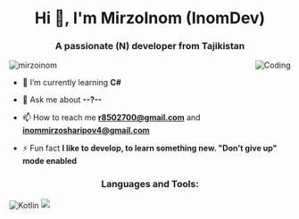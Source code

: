 <h1 align="center">Hi 👋, I'm MirzoInom (InomDev)</h1>
<h3 align="center">A passionate (N) developer from Tajikistan</h3>
<img align="right" alt="Coding" wigth="400" src="https://c.tenor.com/GfSX-u7VGM4AAAAM/coding.gif">

<p align="left"> <img src="https://komarev.com/ghpvc/?username=mirzoinom&label=Profile%20views&color=0e75b6&style=flat" alt="mirzoinom" /> </p>

- 🌱 I’m currently learning **C#**

- 💬 Ask me about **--?--**

- 📫 How to reach me **r8502700@gmail.com** and **inommirzosharipov4@gmail.com**

- ⚡ Fun fact **I like to develop, to learn something new. "Don't give up" mode enabled**

<h3 align="center">Languages and Tools:</h3>
<img align="center"alt="Kotlin" src="https://img.shields.io/badge/kotlin-%230095D5.svg?style=for-the-badge&logo=kotlin&logoColor=white" />

<img src="https://github-readme-stats.vercel.app/api?username=mirzonom&show_icons=true&theme=radical" />
